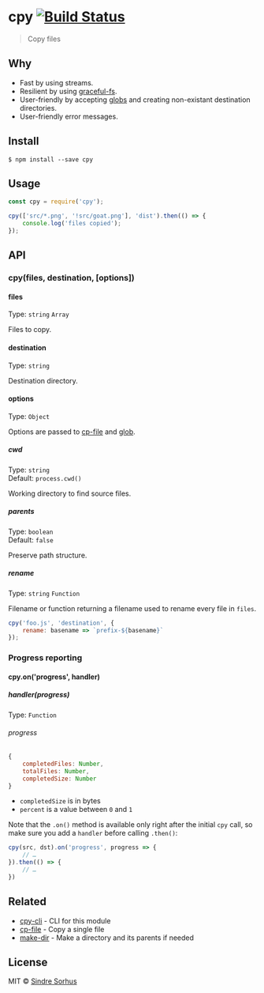 # cpy [![Build Status](https://travis-ci.org/sindresorhus/cpy.svg?branch=master)](https://travis-ci.org/sindresorhus/cpy)

> Copy files


## Why

- Fast by using streams.
- Resilient by using [graceful-fs](https://github.com/isaacs/node-graceful-fs).
- User-friendly by accepting [globs](https://github.com/sindresorhus/globby#globbing-patterns) and creating non-existant destination directories.
- User-friendly error messages.


## Install

```
$ npm install --save cpy
```


## Usage

```js
const cpy = require('cpy');

cpy(['src/*.png', '!src/goat.png'], 'dist').then(() => {
	console.log('files copied');
});
```


## API

### cpy(files, destination, [options])

#### files

Type: `string` `Array`

Files to copy.

#### destination

Type: `string`

Destination directory.

#### options

Type: `Object`

Options are passed to [cp-file](https://github.com/sindresorhus/cp-file#options) and [glob](https://github.com/isaacs/node-glob#options).

##### cwd

Type: `string`<br>
Default: `process.cwd()`

Working directory to find source files.

##### parents

Type: `boolean`<br>
Default: `false`

Preserve path structure.

##### rename

Type: `string` `Function`

Filename or function returning a filename used to rename every file in `files`.

```js
cpy('foo.js', 'destination', {
	rename: basename => `prefix-${basename}`
});
```

### Progress reporting

#### cpy.on('progress', handler)

##### handler(progress)

Type: `Function`

###### progress

```js
{
	completedFiles: Number,
	totalFiles: Number,
	completedSize: Number
}
```

- `completedSize` is in bytes
- `percent` is a value between `0` and `1`

Note that the `.on()` method is available only right after the initial `cpy` call, so make sure you add a `handler` before calling `.then()`:

```js
cpy(src, dst).on('progress', progress => {
	// …
}).then(() => {
	// …
})
```


## Related

- [cpy-cli](https://github.com/sindresorhus/cpy-cli) - CLI for this module
- [cp-file](https://github.com/sindresorhus/cp-file) - Copy a single file
- [make-dir](https://github.com/sindresorhus/make-dir) - Make a directory and its parents if needed


## License

MIT © [Sindre Sorhus](https://sindresorhus.com)
